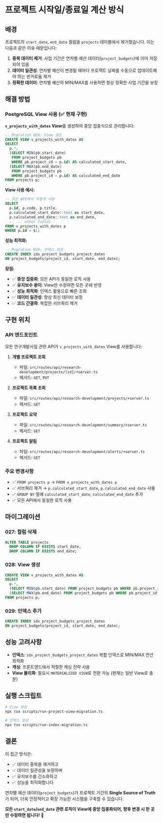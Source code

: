 # 프로젝트 시작일/종료일 계산 방식

## 배경

프로젝트의 `start_date`, `end_date` 컬럼을 `projects` 테이블에서 제거했습니다. 이는 다음과 같은 이유 때문입니다:

1. **중복 데이터 제거**: 사업 기간은 연차별 예산 데이터(`project_budgets`)에 이미 저장되어 있음
2. **데이터 일관성**: 연차별 예산이 변경될 때마다 프로젝트 날짜를 수동으로 업데이트해야 하는 번거로움 제거
3. **정확한 데이터**: 연차별 예산의 MIN/MAX를 사용하면 항상 정확한 사업 기간을 보장

## 해결 방법

### PostgreSQL View 사용 (✅ 현재 구현)

**`v_projects_with_dates` View**를 생성하여 중앙 집중식으로 관리합니다:

```sql
-- Migration 028: View 생성
CREATE VIEW v_projects_with_dates AS
SELECT
  p.*,
  (SELECT MIN(pb.start_date)
   FROM project_budgets pb
   WHERE pb.project_id = p.id) AS calculated_start_date,
  (SELECT MAX(pb.end_date)
   FROM project_budgets pb
   WHERE pb.project_id = p.id) AS calculated_end_date
FROM projects p;
```

**View 사용 예시:**

```sql
-- 모든 API에서 이렇게 사용
SELECT
  p.id, p.code, p.title,
  p.calculated_start_date::text as start_date,
  p.calculated_end_date::text as end_date,
  -- ... other fields
FROM v_projects_with_dates p
WHERE p.id = $1;
```

**성능 최적화:**

```sql
-- Migration 029: 인덱스 생성
CREATE INDEX idx_project_budgets_project_dates
ON project_budgets(project_id, start_date, end_date);
```

**장점:**

- ✅ **중앙 집중화**: 모든 API가 동일한 로직 사용
- ✅ **유지보수 용이**: View만 수정하면 모든 곳에 반영
- ✅ **성능 최적화**: 인덱스 활용으로 빠른 조회
- ✅ **데이터 일관성**: 항상 최신 데이터 보장
- ✅ **코드 간결화**: 복잡한 서브쿼리 제거

## 구현 위치

### API 엔드포인트

모든 연구개발사업 관련 API가 `v_projects_with_dates` View를 사용합니다:

1. **개별 프로젝트 조회**
   - 파일: `src/routes/api/research-development/projects/[id]/+server.ts`
   - 메서드: `GET`, `PUT`

2. **프로젝트 목록 조회**
   - 파일: `src/routes/api/research-development/projects/+server.ts`
   - 메서드: `GET`

3. **프로젝트 요약**
   - 파일: `src/routes/api/research-development/summary/+server.ts`
   - 메서드: `GET`

4. **프로젝트 알림**
   - 파일: `src/routes/api/research-development/alerts/+server.ts`
   - 메서드: `GET`

### 주요 변경사항

- ✅ `FROM projects p` → `FROM v_projects_with_dates p`
- ✅ 서브쿼리 제거 → `p.calculated_start_date`, `p.calculated_end_date` 사용
- ✅ `GROUP BY` 절에 `calculated_start_date`, `calculated_end_date` 추가
- ✅ 모든 API에서 동일한 로직 사용

## 마이그레이션

### 027: 컬럼 삭제

```sql
ALTER TABLE projects
  DROP COLUMN IF EXISTS start_date,
  DROP COLUMN IF EXISTS end_date;
```

### 028: View 생성

```sql
CREATE VIEW v_projects_with_dates AS
SELECT
  p.*,
  (SELECT MIN(pb.start_date) FROM project_budgets pb WHERE pb.project_id = p.id) AS calculated_start_date,
  (SELECT MAX(pb.end_date) FROM project_budgets pb WHERE pb.project_id = p.id) AS calculated_end_date
FROM projects p;
```

### 029: 인덱스 추가

```sql
CREATE INDEX idx_project_budgets_project_dates
ON project_budgets(project_id, start_date, end_date);
```

## 성능 고려사항

- **인덱스**: `idx_project_budgets_project_dates` 복합 인덱스로 MIN/MAX 연산 최적화
- **캐싱**: 프론트엔드에서 적절한 캐싱 전략 사용
- **View 물리화**: 필요시 `MATERIALIZED VIEW`로 전환 가능 (현재는 일반 View로 충분)

## 실행 스크립트

```bash
# View 생성
npx tsx scripts/run-project-view-migration.ts

# 인덱스 생성
npx tsx scripts/run-index-migration.ts
```

## 결론

이 접근 방식은:

- ✅ 데이터 중복을 제거하고
- ✅ 데이터 일관성을 보장하며
- ✅ 유지보수를 간소화하고
- ✅ 성능을 최적화합니다

연차별 예산 데이터(`project_budgets`)가 프로젝트 기간의 **Single Source of Truth**가 되어, 더욱 안정적이고 확장 가능한 시스템을 구축할 수 있습니다.

**모든 `start_date`/`end_date` 관련 로직이 View에 중앙 집중화되어, 향후 변경 시 한 곳만 수정하면 됩니다!** 🎉
